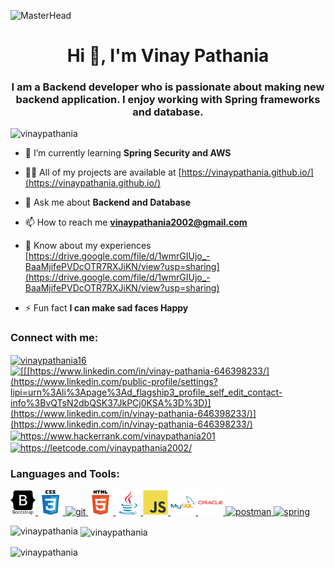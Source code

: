 ![MasterHead](https://mir-s3-cdn-cf.behance.net/project_modules/1400/6c0f9b95746151.5e9ecde69599e.gif)

<h1 align="center">Hi 👋, I'm Vinay Pathania</h1>
<h3 align="center">I am a Backend developer who is passionate about making new backend application. I enjoy working with Spring frameworks and database.</h3>

<p align="left"> <img src="https://komarev.com/ghpvc/?username=vinaypathania&label=Profile%20views&color=0e75b6&style=flat" alt="vinaypathania" /> </p>

- 🌱 I’m currently learning **Spring Security and AWS**

- 👨‍💻 All of my projects are available at [https://vinaypathania.github.io/](https://vinaypathania.github.io/)

- 💬 Ask me about **Backend and Database**

- 📫 How to reach me **vinaypathania2002@gmail.com**

- 📄 Know about my experiences [https://drive.google.com/file/d/1wmrGIUjo_-BaaMjifePVDcOTR7RXJiKN/view?usp=sharing](https://drive.google.com/file/d/1wmrGIUjo_-BaaMjifePVDcOTR7RXJiKN/view?usp=sharing)

- ⚡ Fun fact **I can make sad faces Happy**

<h3 align="left">Connect with me:</h3>
<p align="left">
<a href="https://twitter.com/vinaypathania16" target="blank"><img align="center" src="https://raw.githubusercontent.com/rahuldkjain/github-profile-readme-generator/master/src/images/icons/Social/twitter.svg" alt="vinaypathania16" height="30" width="40" /></a>
<a href="https://linkedin.com/in/https://www.linkedin.com/in/vinay-pathania-646398233?lipi=urn%3ali%3apage%3ad_flagship3_profile_view_base_contact_details%3bfxtuvnbxshu68fmw49y8ga%3d%3d" target="blank"><img align="center" src="https://raw.githubusercontent.com/rahuldkjain/github-profile-readme-generator/master/src/images/icons/Social/linked-in-alt.svg" alt="[[[https://www.linkedin.com/in/vinay-pathania-646398233/](https://www.linkedin.com/public-profile/settings?lipi=urn%3Ali%3Apage%3Ad_flagship3_profile_self_edit_contact-info%3BvQTsN2dbQSK37JkPCj0KSA%3D%3D)](https://www.linkedin.com/in/vinay-pathania-646398233/)](https://www.linkedin.com/in/vinay-pathania-646398233/)" height="30" width="40" /></a>
<a href="https://www.hackerrank.com/https://www.hackerrank.com/vinaypathania201" target="blank"><img align="center" src="https://raw.githubusercontent.com/rahuldkjain/github-profile-readme-generator/master/src/images/icons/Social/hackerrank.svg" alt="https://www.hackerrank.com/vinaypathania201" height="30" width="40" /></a>
<a href="https://www.leetcode.com/https://leetcode.com/vinaypathania2002/" target="blank"><img align="center" src="https://raw.githubusercontent.com/rahuldkjain/github-profile-readme-generator/master/src/images/icons/Social/leet-code.svg" alt="https://leetcode.com/vinaypathania2002/" height="30" width="40" /></a>
</p>

<h3 align="left">Languages and Tools:</h3>
<p align="left"> <a href="https://getbootstrap.com" target="_blank" rel="noreferrer"> <img src="https://raw.githubusercontent.com/devicons/devicon/master/icons/bootstrap/bootstrap-plain-wordmark.svg" alt="bootstrap" width="40" height="40"/> </a> <a href="https://www.w3schools.com/css/" target="_blank" rel="noreferrer"> <img src="https://raw.githubusercontent.com/devicons/devicon/master/icons/css3/css3-original-wordmark.svg" alt="css3" width="40" height="40"/> </a> <a href="https://git-scm.com/" target="_blank" rel="noreferrer"> <img src="https://www.vectorlogo.zone/logos/git-scm/git-scm-icon.svg" alt="git" width="40" height="40"/> </a> <a href="https://www.w3.org/html/" target="_blank" rel="noreferrer"> <img src="https://raw.githubusercontent.com/devicons/devicon/master/icons/html5/html5-original-wordmark.svg" alt="html5" width="40" height="40"/> </a> <a href="https://www.java.com" target="_blank" rel="noreferrer"> <img src="https://raw.githubusercontent.com/devicons/devicon/master/icons/java/java-original.svg" alt="java" width="40" height="40"/> </a> <a href="https://developer.mozilla.org/en-US/docs/Web/JavaScript" target="_blank" rel="noreferrer"> <img src="https://raw.githubusercontent.com/devicons/devicon/master/icons/javascript/javascript-original.svg" alt="javascript" width="40" height="40"/> </a> <a href="https://www.mysql.com/" target="_blank" rel="noreferrer"> <img src="https://raw.githubusercontent.com/devicons/devicon/master/icons/mysql/mysql-original-wordmark.svg" alt="mysql" width="40" height="40"/> </a> <a href="https://www.oracle.com/" target="_blank" rel="noreferrer"> <img src="https://raw.githubusercontent.com/devicons/devicon/master/icons/oracle/oracle-original.svg" alt="oracle" width="40" height="40"/> </a> <a href="https://postman.com" target="_blank" rel="noreferrer"> <img src="https://www.vectorlogo.zone/logos/getpostman/getpostman-icon.svg" alt="postman" width="40" height="40"/> </a> <a href="https://spring.io/" target="_blank" rel="noreferrer"> <img src="https://www.vectorlogo.zone/logos/springio/springio-icon.svg" alt="spring" width="40" height="40"/> </a> </p>

<p><img align="left" src="https://github-readme-stats.vercel.app/api/top-langs?username=vinaypathania&show_icons=true&locale=en&layout=compact" alt="vinaypathania" /></p>

<p>&nbsp;<img align="center" src="https://github-readme-stats.vercel.app/api?username=vinaypathania&show_icons=true&locale=en" alt="vinaypathania" /></p>

<p><img align="center" src="https://github-readme-streak-stats.herokuapp.com/?user=vinaypathania&" alt="vinaypathania" /></p>

